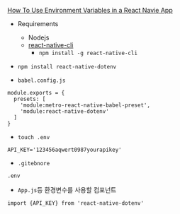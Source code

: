 
[How To Use Environment Variables in a React Navie App](https://levelup.gitconnected.com/how-to-gracefully-use-environment-variables-in-a-react-native-app-7f1600446116)

- Requirements 
    - Nodejs
    - [react-native-cli](https://www.npmjs.com/package/react-native-cli)
        - `npm install -g react-native-cli`
        
- `npm install react-native-dotenv`
- `babel.config.js`
```$xslt
module.exports = {
  presets: [
    'module:metro-react-native-babel-preset',
    'module:react-native-dotenv'
  ]
}
```
- `touch .env` 
```.$xslt
API_KEY='123456aqwert0987yourapikey'
```

- `.gitebnore`
```$xslt
.env
```

- `App.js`등 환경변수를 사용할 컴포넌트 
```$xslt
import {API_KEY} from 'react-native-dotenv'
```